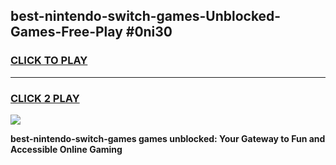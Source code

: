 
## best-nintendo-switch-games-Unblocked-Games-Free-Play #0ni30
<h3>
<a href="https://us.freeplayer.one?title=best-nintendo-switch-games&ref=9M">CLICK TO PLAY</a></h3>
<hr>

<h3>
<a href="https://us.freeplayer.one?title=best-nintendo-switch-games&ref=9M">CLICK 2 PLAY</a>
  
</h3>

<a href="https://us.freeplayer.one?title=best-nintendo-switch-games&ref=9M"><img src="https://clearcache.store/games.png"></a>


**best-nintendo-switch-games games unblocked: Your Gateway to Fun and Accessible Online Gaming**
